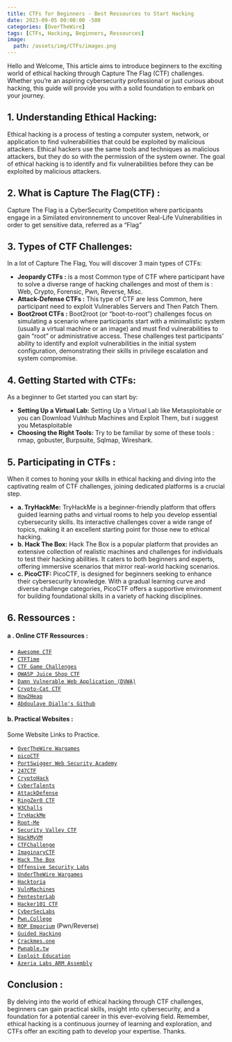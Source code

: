 ```yaml
---
title: CTFs for Beginners - Best Ressources to Start Hacking
date: 2023-09-05 00:00:00 -500
categories: [OverTheWire]
tags: [CTFs, Hacking, Beginners, Ressources]
image:
  path: /assets/img/CTFs/images.png
---
```


Hello and Welcome, This article aims to introduce beginners to the exciting world of ethical hacking through Capture The Flag (CTF) challenges. Whether you’re an aspiring cybersecurity professional or just curious about hacking, this guide will provide you with a solid foundation to embark on your journey.

## 1. Understanding Ethical Hacking:

Ethical hacking is a process of testing a computer system, network, or application to find vulnerabilities that could be exploited by malicious attackers. Ethical hackers use the same tools and techniques as malicious attackers, but they do so with the permission of the system owner. The goal of ethical hacking is to identify and fix vulnerabilities before they can be exploited by malicious attackers.

## 2. What is Capture The Flag(CTF) :

Capture The Flag is a CyberSecurity Competition where participants engage in a Similated environnement to uncover Real-Life Vulnerabilities in order to get sensitive data, referred as a “Flag”

## 3. Types of CTF Challenges:

In a lot of Capture The Flag, You will discover 3 main types of CTFs:

- **Jeopardy CTFs :** is a most Common type of CTF where participant have to solve a diverse range of hacking challenges and most of them is : Web, Crypto, Forensic, Pwn, Reverse, Misc.
- **Attack-Defense CTFs :** This type of CTF are less Common, here participant need to exploit Vulnerables Servers and Then Patch Them.
- **Boot2root CTFs :** Boot2root (or “boot-to-root”) challenges focus on simulating a scenario where participants start with a minimalistic system (usually a virtual machine or an image) and must find vulnerabilities to gain “root” or administrative access. These challenges test participants’ ability to identify and exploit vulnerabilities in the initial system configuration, demonstrating their skills in privilege escalation and system compromise.

## 4. Getting Started with CTFs:

As a beginner to Get started you can start by:

 - **Setting Up a Virtual Lab:** Setting Up a Virtual Lab like Metasploitable or you can Download Vulnhub Machines and Exploit Them, but i suggest you Metasploitable
 -  **Choosing the Right Tools:** Try to be familiar by some of these tools : nmap, gobuster, Burpsuite, Sqlmap, Wireshark.

## 5. Participating in CTFs :

When it comes to honing your skills in ethical hacking and diving into the captivating realm of CTF challenges, joining dedicated platforms is a crucial step.

  - **a. TryHackMe:** TryHackMe is a beginner-friendly platform that offers guided learning paths and virtual rooms to help you develop essential cybersecurity skills. Its interactive challenges cover a wide range of topics, making it an excellent starting point for those new to ethical hacking.
  - **b. Hack The Box:** Hack The Box is a popular platform that provides an extensive collection of realistic machines and challenges for individuals to test their hacking abilities. It caters to both beginners and experts, offering immersive scenarios that mirror real-world hacking scenarios.
  - **c. PicoCTF:** PicoCTF, is designed for beginners seeking to enhance their cybersecurity knowledge. With a gradual learning curve and diverse challenge categories, PicoCTF offers a supportive environment for building foundational skills in a variety of hacking disciplines.

## 6. Ressources :

####  a . Online CTF Ressources : 

- [`Awesome CTF`](https://github.com/apsdehal/awesome-ctf)
- [`CTFTime`](https://ctftime.org/)
- [`CTF Game Challenges`](https://github.com/mrT4ntr4/CTF-Game-Challenges)
- [`OWASP Juice Shop CTF`](https://github.com/juice-shop/juice-shop-ctf)
- [`Damn Vulnerable Web Application (DVWA)`](https://github.com/digininja/DVWA)
- [`Crypto-Cat CTF`](https://github.com/Crypto-Cat/CTF/blob/main/README.md)
- [`How2Heap`](https://github.com/shellphish/how2heap)
- [`Abdoulaye Diallo's Github`](https://github.com/nenandjabhata)


#### b. Practical Websites : 
Some Website Links to Practice.
- [`OverTheWire Wargames`](https://overthewire.org/wargames)
- [`picoCTF`](https://play.picoctf.org/)
- [`PortSwigger Web Security Academy`](https://portswigger.net/web-security)
- [`247CTF`](https://247ctf.com/)
- [`CryptoHack`](https://cryptohack.org/)
- [`CyberTalents`](https://cybertalents.com)
- [`AttackDefense`](https://attackdefense.com/)
- [`RingZer0 CTF`](https://ringzer0ctf.com/challenges)
- [`W3Challs`](https://w3challs.com/challenges)
- [`TryHackMe`](https://tryhackme.com)
- [`Root-Me`](https://www.root-me.org/?lang=en)
- [`Security Valley CTF`](https://ctf.securityvalley.org/)
- [`HackMyVM`](https://hackmyvm.eu/)
- [`CTFChallenge`](https://ctfchallenge.com/)
- [`ImaginaryCTF`](https://imaginaryctf.org/)
- [`Hack The Box`](https://hackthebox.eu)
- [`Offensive Security Labs`](https://www.offensive-security.com/labs)
- [`UnderTheWire Wargames`](https://underthewire.tech/wargames)
- [`Hacktoria`](https://hacktoria.com/)
- [`VulnMachines`](https://www.vulnmachines.com/)
- [`PentesterLab`](https://pentesterlab.com/)
- [`Hacker101 CTF`](https://ctf.hacker101.com/)
- [`CyberSecLabs`](https://www.cyberseclabs.co.uk/)
- [`Pwn.College`](https://pwn.college/)
- [`ROP Emporium`](https://ropemporium.com/) (Pwn/Reverse)
- [`Guided Hacking`](https://guidedhacking.com/)
- [`Crackmes.one`](https://crackmes.one/)
- [`Pwnable.tw`](https://pwnable.tw/challenge)
- [`Exploit Education`](https://exploit.education/)
- [`Azeria Labs ARM Assembly`](https://azeria-labs.com/writing-arm-assembly-part-1)

## Conclusion :

By delving into the world of ethical hacking through CTF challenges, beginners can gain practical skills, insight into cybersecurity, and a foundation for a potential career in this ever-evolving field. Remember, ethical hacking is a continuous journey of learning and exploration, and CTFs offer an exciting path to develop your expertise. Thanks.

